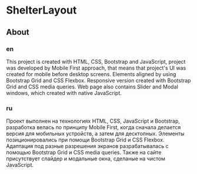 # ShelterLayout

## About

### en

This project is created with HTML, CSS, Bootstrap and JavaScript, project was developed by Mobile First approach, that means that project's UI was created for mobile before desktop screens. Elements aligned by using Bootstrap Grid and CSS Flexbox. Responsive version created with Bootstrap Grid and CSS media queries. Web page also contains Slider and Modal windows, which created with native JavaScript.

### ru

Проект выполнен на технологиях HTML, CSS, JavaScript и Bootstrap, разработка велась по принципу Mobile First, когда сначала делается версия для мобильных устройств, а затем для десктопных. Элементы позиционировались при помощи Bootstrap Grid и CSS Flexbox. Адаптация под разные разрешения экранов разрабатывалась с помощью Bootstrap Grid и CSS media queries. Также на сайте присутствует слайдер и модальные окна, сделаные на чистом JavaScript.
